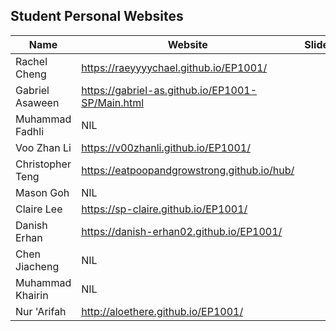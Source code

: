 ## Student Personal Websites

| Name | Website | Slide | Video |
| ---- | ------- | ----- | ----- |
| Rachel Cheng | https://raeyyyychael.github.io/EP1001/
| Gabriel Asaween | https://gabriel-as.github.io/EP1001-SP/Main.html
| Muhammad Fadhli | NIL 
| Voo Zhan Li | https://v00zhanli.github.io/EP1001/
| Christopher Teng | https://eatpoopandgrowstrong.github.io/hub/
| Mason Goh | NIL 
| Claire Lee | https://sp-claire.github.io/EP1001/
| Danish Erhan | https://danish-erhan02.github.io/EP1001/
| Chen Jiacheng | NIL
| Muhammad Khairin | NIL
| Nur 'Arifah | http://aloethere.github.io/EP1001/
